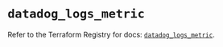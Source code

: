 # `datadog_logs_metric`

Refer to the Terraform Registry for docs: [`datadog_logs_metric`](https://registry.terraform.io/providers/datadog/datadog/3.52.0/docs/resources/logs_metric).
